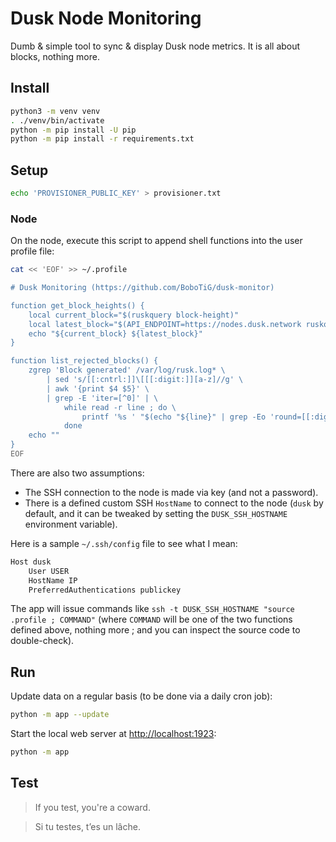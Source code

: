 # Dusk Node Monitoring

Dumb & simple tool to sync & display Dusk node metrics.
It is all about blocks, nothing more.

## Install

```bash
python3 -m venv venv
. ./venv/bin/activate
python -m pip install -U pip
python -m pip install -r requirements.txt
```

## Setup

```bash
echo 'PROVISIONER_PUBLIC_KEY' > provisioner.txt
```

### Node

On the node, execute this script to append shell functions into the user profile file:

```bash
cat << 'EOF' >> ~/.profile

# Dusk Monitoring (https://github.com/BoboTiG/dusk-monitor)

function get_block_heights() {
    local current_block="$(ruskquery block-height)"
    local latest_block="$(API_ENDPOINT=https://nodes.dusk.network ruskquery block-height)"
    echo "${current_block} ${latest_block}"
}

function list_rejected_blocks() {
    zgrep 'Block generated' /var/log/rusk.log* \
        | sed 's/[[:cntrl:]]\[[[:digit:]][a-z]//g' \
        | awk '{print $4 $5}' \
        | grep -E 'iter=[^0]' | \
            while read -r line ; do \
                printf '%s ' "$(echo "${line}" | grep -Eo 'round=[[:digit:]]+' | cut -d= -f2)"
            done
    echo ""
}
EOF
```

There are also two assumptions:
- The SSH connection to the node is made via key (and not a password).
- There is a defined custom SSH `HostName` to connect to the node (`dusk` by default, and it can be tweaked by setting the `DUSK_SSH_HOSTNAME` environment variable).

Here is a sample `~/.ssh/config` file to see what I mean:

```bash
Host dusk
    User USER
    HostName IP
    PreferredAuthentications publickey
```

The app will issue commands like `ssh -t DUSK_SSH_HOSTNAME "source .profile ; COMMAND"` (where `COMMAND` will be one of the two functions defined above, nothing more ; and you can inspect the source code to double-check).

## Run

Update data on a regular basis (to be done via a daily cron job):

```bash
python -m app --update
```

Start the local web server at [http://localhost:1923](http://localhost:1923):

```bash
python -m app
```

## Test

> If you test, you're a coward.

> Si tu testes, t’es un lâche.
